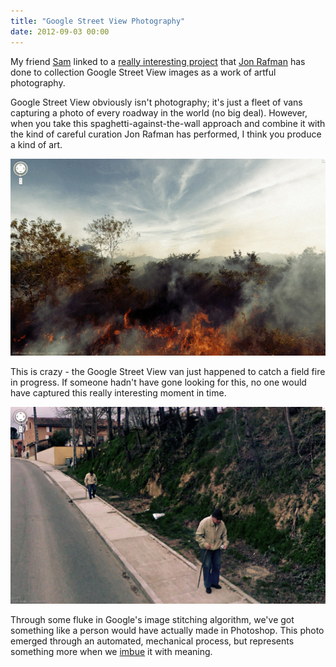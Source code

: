 ```yaml
---
title: "Google Street View Photography"
date: 2012-09-03 00:00
---
```


My friend [Sam](https://twitter.com/nanoinfinity) linked to a [really interesting project](http://9-eyes.com) that [Jon Rafman](http://jonrafman.com) has done to collection Google Street View images as a work of artful photography.

Google Street View obviously isn't photography; it's just a fleet of vans capturing a photo of every roadway in the world (no big deal). However, when you take this spaghetti-against-the-wall approach and combine it with the kind of careful curation Jon Rafman has performed, I think you produce a kind of art.

 ![](/img/import/blog/google-street-view-photography/438B7F38DAF34632BC1A6B559AD4AC8B.jpg)

This is crazy - the Google Street View van just happened to catch a field fire in progress. If someone hadn't have gone looking for this, no one would have captured this really interesting moment in time.

 ![](/img/import/blog/google-street-view-photography/CE4B0AF404E2461AA0AC92CA2212D65E.jpg)

Through some fluke in Google's image stitching algorithm, we've got something like a person would have actually made in Photoshop. This photo emerged through an automated, mechanical process, but represents something more when we [imbue](http://www.imdb.com/title/tt0579531/quotes) it with meaning.

<!-- more -->
